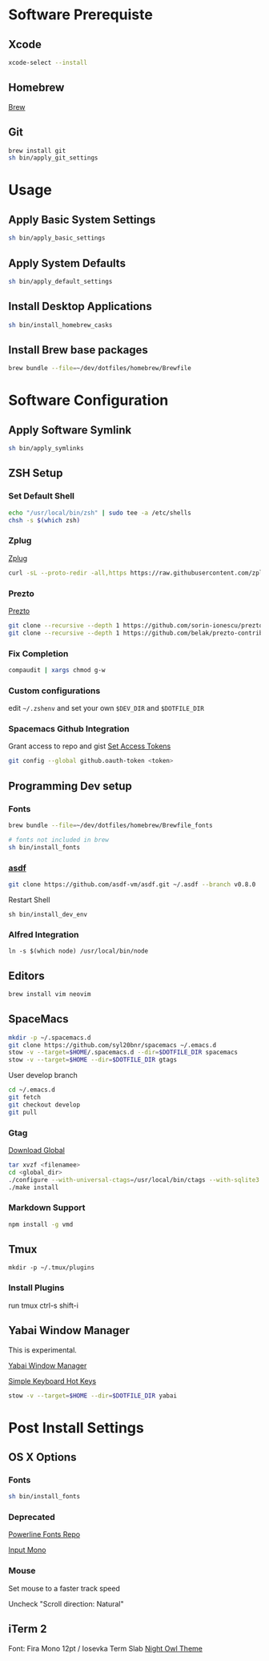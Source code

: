 # Software Prerequiste

## Xcode

```bash
xcode-select --install
```

## Homebrew

[Brew](http://brew.sh/)

## Git

```bash
brew install git
sh bin/apply_git_settings
```

# Usage

## Apply Basic System Settings

```bash
sh bin/apply_basic_settings
```

## Apply System Defaults

```bash
sh bin/apply_default_settings
```

## Install Desktop Applications

```bash
sh bin/install_homebrew_casks
```

## Install Brew base packages

```bash
brew bundle --file=~/dev/dotfiles/homebrew/Brewfile
```

# Software Configuration

## Apply Software Symlink

```bash
sh bin/apply_symlinks
```

## ZSH Setup

### Set Default Shell

```bash
echo "/usr/local/bin/zsh" | sudo tee -a /etc/shells
chsh -s $(which zsh)
```

### Zplug

[Zplug](https://github.com/zplug/zplug)

```bash
curl -sL --proto-redir -all,https https://raw.githubusercontent.com/zplug/installer/master/installer.zsh | zsh
```

### Prezto

[Prezto](https://github.com/sorin-ionescu/prezto.git)

```bash
git clone --recursive --depth 1 https://github.com/sorin-ionescu/prezto.git "${ZDOTDIR:-$HOME}/.zprezto"
git clone --recursive --depth 1 https://github.com/belak/prezto-contrib  "${ZDOTDIR:-$HOME}/.zprezto/contrib"
```

### Fix Completion
```bash
compaudit | xargs chmod g-w
```

### Custom configurations

edit `~/.zshenv` and set your own `$DEV_DIR` and `$DOTFILE_DIR`

### Spacemacs Github Integration

Grant access to repo and gist [Set Access
Tokens](https://github.com/settings/tokens)

```bash
git config --global github.oauth-token <token>
```

## Programming Dev setup

### Fonts

```bash
brew bundle --file=~/dev/dotfiles/homebrew/Brewfile_fonts

# fonts not included in brew
sh bin/install_fonts
```

### [asdf](https://github.com/asdf-vm/asdf)

```bash
git clone https://github.com/asdf-vm/asdf.git ~/.asdf --branch v0.8.0
```

Restart Shell

``` shell
sh bin/install_dev_env
```

### Alfred Integration

``` shell
ln -s $(which node) /usr/local/bin/node
```

## Editors

```bash
brew install vim neovim
```

## SpaceMacs

```bash
mkdir -p ~/.spacemacs.d
git clone https://github.com/syl20bnr/spacemacs ~/.emacs.d
stow -v --target=$HOME/.spacemacs.d --dir=$DOTFILE_DIR spacemacs
stow -v --target=$HOME --dir=$DOTFILE_DIR gtags
```

User develop branch

```bash
cd ~/.emacs.d
git fetch
git checkout develop
git pull
```

### Gtag

[Download Global](https://www.gnu.org/software/global/download.html)

```bash
tar xvzf <filenamee>
cd <global_dir>
./configure --with-universal-ctags=/usr/local/bin/ctags --with-sqlite3
./make install
```

### Markdown Support

```bash
npm install -g vmd
```

## Tmux

    mkdir -p ~/.tmux/plugins

### Install Plugins

run tmux ctrl-s shift-i

## Yabai Window Manager

This is experimental.

[Yabai Window Manager](https://github.com/koekeishiya/yabai)

[Simple Keyboard Hot Keys](https://github.com/koekeishiya/skhd)

```bash
stow -v --target=$HOME --dir=$DOTFILE_DIR yabai
```

# Post Install Settings

## OS X Options

### Fonts

```bash
sh bin/install_fonts
```

### Deprecated
[Powerline Fonts Repo](https://github.com/powerline/fonts)

[Input Mono](http://input.fontbureau.com/download/)

### Mouse

Set mouse to a faster track speed

Uncheck "Scroll direction: Natural"

## iTerm 2

Font: Fira Mono 12pt / Iosevka Term Slab [Night Owl
Theme](https://github.com/jsit/night-owl-iterm2-theme)
